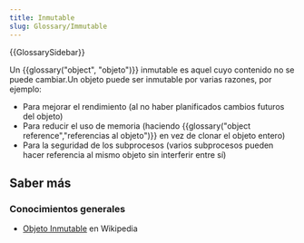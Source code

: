 ```yaml
---
title: Inmutable
slug: Glossary/Immutable
---
```


{{GlossarySidebar}}

Un {{glossary("object", "objeto")}} inmutable es aquel cuyo contenido no se puede cambiar.Un objeto puede ser inmutable por varias razones, por ejemplo:

- Para mejorar el rendimiento (al no haber planificados cambios futuros del objeto)
- Para reducir el uso de memoria (haciendo {{glossary("object reference","referencias al objeto")}} en vez de clonar el objeto entero)
- Para la seguridad de los subprocesos (varios subprocesos pueden hacer referencia al mismo objeto sin interferir entre sí)

## Saber más

### Conocimientos generales

- [Objeto Inmutable](https://es.wikipedia.org/wiki/Objeto_inmutable) en Wikipedia
